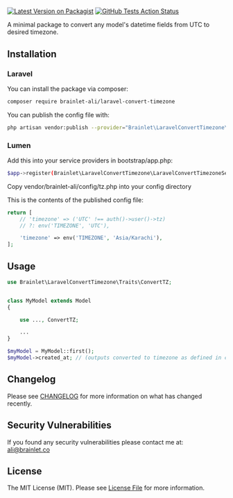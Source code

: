 # 

[![Latest Version on Packagist](https://img.shields.io/packagist/v/brainlet-ali/laravel-convert-timezone.svg?style=flat-square)](https://packagist.org/packages/brainlet-ali/laravel-convert-timezone)
[![GitHub Tests Action Status](https://github.com/laravel/framework/workflows/tests/badge.svg)](https://github.com/brainlet-ali/laravel-convert-timezone/actions)


A minimal package to convert any model's datetime fields from UTC to desired timezone.


## Installation

### Laravel
You can install the package via composer:
```bash
composer require brainlet-ali/laravel-convert-timezone
```
You can publish the config file with:
```bash
php artisan vendor:publish --provider="Brainlet\LaravelConvertTimezone\LaravelConvertTimezoneServiceProvider" --tag="config"
```
### Lumen
Add this into your service providers in bootstrap/app.php:
```bash
$app->register(Brainlet\LaravelConvertTimezone\LaravelConvertTimezoneServiceProvider::class);
```
Copy vendor/brainlet-ali/config/tz.php into your config directory


This is the contents of the published config file:

```php
return [
    // 'timezone' => ('UTC' !== auth()->user()->tz)
    // ?: env('TIMEZONE', 'UTC'),

    'timezone' => env('TIMEZONE', 'Asia/Karachi'),
];
```

## Usage

``` php
use Brainlet\LaravelConvertTimezone\Traits\ConvertTZ;


class MyModel extends Model
{

    use ..., ConvertTZ;

    ...
}

$myModel = MyModel::first();
$myModel->created_at; // (outputs converted to timezone as defined in config)
```

## Changelog

Please see [CHANGELOG](CHANGELOG.md) for more information on what has changed recently.

## Security Vulnerabilities

If you found any security vulnerabilities please contact me at: ali@brainlet.co


## License

The MIT License (MIT). Please see [License File](LICENSE.md) for more information.
